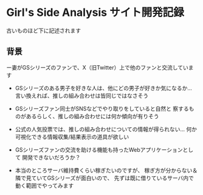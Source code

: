 # Girl's Side Analysis サイト開発記録
古いものほど下に記述されます


## 背景
ー妻がGSシリーズのファンで、X（旧Twitter）上で他のファンと交流しています

- GSシリーズのある男子を好きな人は、他にどの男子が好きか気になるか...
言い換えれば、推しの組み合わせは皆同じではなさそう

- GSシリーズファン同士がSNSなどでやり取りをしていると自然と
察するものがあるらしく、推しの組み合わせには何か傾向が有りそう

- 公式の人気投票では、推しの組み合わせについての情報が得られない...
何か可視化できる情報収集/結果表示の道具が欲しい

- GSシリーズファンの交流を助ける機能も持ったWebアプリケーションとして
開発できないだろうか？

- 本当のところサーバ維持費くらい稼ぎたいのですが、
稼ぎ方が分からない＆隣で見ていてGSシリーズが面白いので、
先ずは既に借りているサーバ内で動く範囲でやってみます

